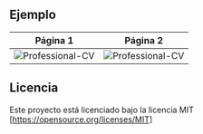 ## Ejemplo
| Página 1 | Página 2 |
|:---:|:---:|
| ![Professional-CV](http://latex.ppizarror.com/res/examples/professional_cv/p1.png)  | ![Professional-CV](http://latex.ppizarror.com/res/examples/professional_cv/p2.png) |

## Licencia
Este proyecto está licenciado bajo la licencia MIT [https://opensource.org/licenses/MIT]